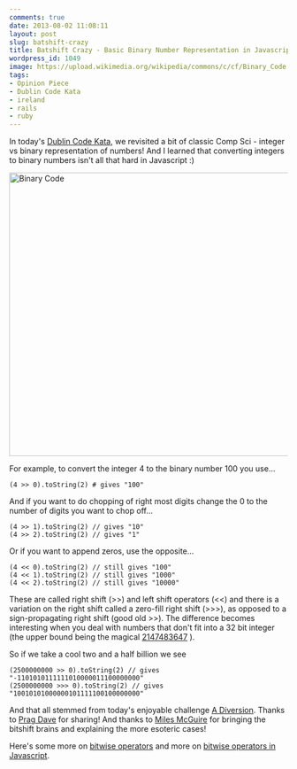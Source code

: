 ```yaml
---
comments: true
date: 2013-08-02 11:08:11
layout: post
slug: batshift-crazy
title: Batshift Crazy - Basic Binary Number Representation in Javascript
wordpress_id: 1049
image: https://upload.wikimedia.org/wikipedia/commons/c/cf/Binary_Code.jpg
tags:
- Opinion Piece
- Dublin Code Kata
- ireland
- rails
- ruby
---
```



In today's [Dublin Code Kata](http://www.meetup.com/dublin-code-kata/), we revisited a bit of classic Comp Sci - integer vs binary representation of numbers! And I learned that converting integers to binary numbers isn't all that hard in Javascript :)

<a title="By Cncplayer (Own work) [CC BY-SA 3.0
(http://creativecommons.org/licenses/by-sa/3.0)], via Wikimedia Commons"
href="https://commons.wikimedia.org/wiki/File%3ABinary_Code.jpg"><img
width="512" alt="Binary Code"
src="https://upload.wikimedia.org/wikipedia/commons/thumb/c/cf/Binary_Code.jpg/512px-Binary_Code.jpg"/></a>

For example, to convert the integer 4 to the binary number 100 you use...

    (4 >> 0).toString(2) # gives "100"

And if you want to do chopping of right most digits change the 0 to the number of digits you want to chop off...

    (4 >> 1).toString(2) // gives "10"
    (4 >> 2).toString(2) // gives "1"

Or if you want to append zeros, use the opposite...

    (4 << 0).toString(2) // still gives "100"
    (4 << 1).toString(2) // still gives "1000"
    (4 << 2).toString(2) // still gives "10000"

These are called right shift (>>) and left shift operators (<<) and there is a variation on the right shift called a zero-fill right shift (>>>), as opposed to a sign-propagating right shift (good old >>). The difference becomes interesting when you deal with numbers that don't fit into a 32 bit integer (the upper bound being the magical [2147483647](http://en.wikipedia.org/wiki/2147483647) ).

So if we take a cool two and a half billion we see

    (2500000000 >> 0).toString(2) // gives "-1101010111111010000011100000000"
    (2500000000 >>> 0).toString(2) // gives "10010101000000101111100100000000"

And that all stemmed from today's enjoyable challenge [A Diversion](http://codekata.pragprog.com/2007/01/code_kata_fifte.html). Thanks to [Prag Dave](https://twitter.com/pragdave) for sharing! And thanks to [Miles McGuire](https://twitter.com/_minuteman3) for bringing the bitshift brains and explaining the more esoteric cases!

Here's some more on [bitwise operators](http://en.wikipedia.org/wiki/Bitwise_operation) and more on [bitwise operators in Javascript](https://developer.mozilla.org/en-US/docs/Web/JavaScript/Reference/Operators/Bitwise_Operators).

